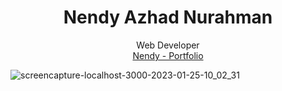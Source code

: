 <div align="center">
<h1>Nendy Azhad Nurahman</h1>
Web Developer
<br>
<a href ="https://nurazhad-portfolio.vercel.app/"> Nendy - Portfolio </a>
</div>

![screencapture-localhost-3000-2023-01-25-10_02_31](https://user-images.githubusercontent.com/55308170/214472139-650a0e4a-f697-4d42-aa6b-db666f4432a9.png)

